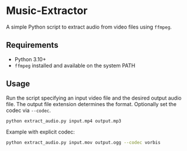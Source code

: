 # Music-Extractor

A simple Python script to extract audio from video files using `ffmpeg`.

## Requirements
- Python 3.10+
- `ffmpeg` installed and available on the system PATH

## Usage
Run the script specifying an input video file and the desired output audio file.
The output file extension determines the format. Optionally set the codec via
`--codec`.

```bash
python extract_audio.py input.mp4 output.mp3
```

Example with explicit codec:
```bash
python extract_audio.py input.mov output.ogg --codec vorbis
```
